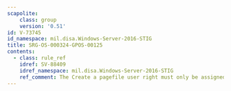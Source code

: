 ```yaml
---
scapolite:
    class: group
    version: '0.51'
id: V-73745
id_namespace: mil.disa.Windows-Server-2016-STIG
title: SRG-OS-000324-GPOS-00125
contents:
  - class: rule_ref
    idref: SV-88409
    idref_namespace: mil.disa.Windows-Server-2016-STIG
    ref_comment: The Create a pagefile user right must only be assigned to t ...
---
```


